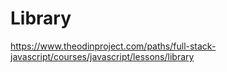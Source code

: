# Library

https://www.theodinproject.com/paths/full-stack-javascript/courses/javascript/lessons/library
